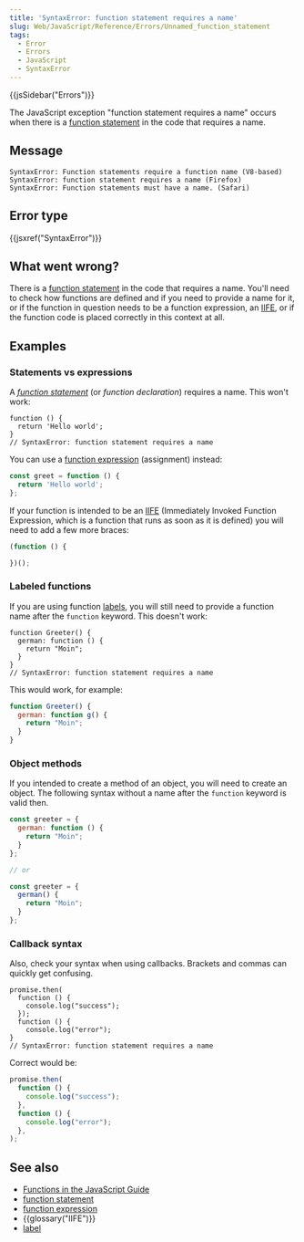 ```yaml
---
title: 'SyntaxError: function statement requires a name'
slug: Web/JavaScript/Reference/Errors/Unnamed_function_statement
tags:
  - Error
  - Errors
  - JavaScript
  - SyntaxError
---
```


{{jsSidebar("Errors")}}

The JavaScript exception "function statement requires a name" occurs
when there is a [function statement](/en-US/docs/Web/JavaScript/Reference/Statements/function)
in the code that requires a name.

## Message

```
SyntaxError: Function statements require a function name (V8-based)
SyntaxError: function statement requires a name (Firefox)
SyntaxError: Function statements must have a name. (Safari)
```

## Error type

{{jsxref("SyntaxError")}}

## What went wrong?

There is a [function statement](/en-US/docs/Web/JavaScript/Reference/Statements/function) in the code that requires a name.
You'll need to check how functions are defined and if you need to provide a name for it, or if the function in question needs to be a function expression, an [IIFE](/en-US/docs/Glossary/IIFE), or if the function code is placed correctly in this context at all.

## Examples

### Statements vs expressions

A _[function statement](/en-US/docs/Web/JavaScript/Reference/Statements/function)_ (or _function declaration_) requires a name.
This won't work:

```js-nolint example-bad
function () {
  return 'Hello world';
}
// SyntaxError: function statement requires a name
```

You can use a [function expression](/en-US/docs/Web/JavaScript/Reference/Operators/function) (assignment) instead:

```js example-good
const greet = function () {
  return 'Hello world';
};
```

If your function is intended to be an [IIFE](https://en.wikipedia.org/wiki/Immediately-invoked_function_expression) (Immediately Invoked Function Expression, which is a function that runs as soon as it is defined) you will need to add a few more braces:

```js example-good
(function () {

})();
```

### Labeled functions

If you are using function [labels](/en-US/docs/Web/JavaScript/Reference/Statements/label), you will still need to provide a function name after the `function` keyword.
This doesn't work:

```js-nolint example-bad
function Greeter() {
  german: function () {
    return "Moin";
  }
}
// SyntaxError: function statement requires a name
```

This would work, for example:

```js example-good
function Greeter() {
  german: function g() {
    return "Moin";
  }
}
```

### Object methods

If you intended to create a method of an object, you will need to create an object.
The following syntax without a name after the `function` keyword is valid then.

```js example-good
const greeter = {
  german: function () {
    return "Moin";
  }
};

// or

const greeter = {
  german() {
    return "Moin";
  }
};
```

### Callback syntax

Also, check your syntax when using callbacks.
Brackets and commas can quickly get confusing.

```js-nolint example-bad
promise.then(
  function () {
    console.log("success");
  });
  function () {
    console.log("error");
}
// SyntaxError: function statement requires a name
```

Correct would be:

```js example-good
promise.then(
  function () {
    console.log("success");
  },
  function () {
    console.log("error");
  },
);
```

## See also

- [Functions in the JavaScript Guide](/en-US/docs/Web/JavaScript/Guide/Functions)
- [function statement](/en-US/docs/Web/JavaScript/Reference/Statements/function)
- [function expression](/en-US/docs/Web/JavaScript/Reference/Operators/function)
- {{glossary("IIFE")}}
- [label](/en-US/docs/Web/JavaScript/Reference/Statements/label)
